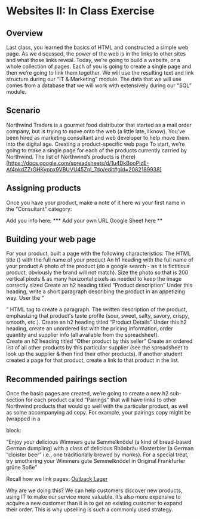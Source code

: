 # Websites II: In Class Exercise 

## Overview 
Last class, you learned the basics of HTML and constructed a simple web page.
As we discussed, the power of the web is in the links to other sites and what those links reveal.
Today, we’re going to build a website, or a whole collection of pages.
Each of you is going to create a single page and then we’re going to link them together.
We will use the resulting text and link structure during our “IT & Marketing” module.
The data that we will use comes from a database that we will work with extensively during our “SQL” module.   

## Scenario
Northwind Traders is a gourmet food distributor that started as a mail order company, but is trying to move onto the web (a little late, I know).
You’ve been hired as marketing consultant and web developer to help move them into the digital age. 
Creating a product-specific web page 
To start, we’re going to make a single page for each of the products currently carried by Northwind.
The list of Northwind’s products is (here)[https://docs.google.com/spreadsheets/d/1u4DkBooPizE-Af4pkdZZrGHKyppx9VBUVU45ZnI_7do/edit#gid=2082189938]

## Assigning products 
Once you have your product, make a note of it here w/ your first name in the “Consultant” category:  

Add you info here:
*** Add your own URL Google Sheet here **

## Building your web page
For your product, built a page with the following characteristics: 
The HTML title (<title></title>) with the full name of your product 
An h1 heading with the full name of your product 
A photo of the product (do a google search - as it is fictitious product, obviously the brand will not match).
Size the photo so that is 200 vertical pixels & as many horizontal pixels as needed to keep the image correctly sized
Create an h2 heading titled “Product description” 
Under this heading, write a short paragraph describing the product in an appetizing way. User the “<p></p>” HTML tag to create a paragraph. The written description of the  product, emphasizing that product's taste profile (sour, sweet, salty, savory, crispy, smooth, etc.). 
Create an h2 heading titled “Product Details” 
Under this h2 heading, create an unordered list with the pricing information, order quantity and supplier info (all available from the spreadsheet).  
Create an h2 heading titled “Other product by this seller” 
Create an ordered list of all other products by this particular supplier (see the spreadsheet to look up the supplier & then find their other products). If another student created a page for that product, create a link to that product in the list.  

## Recommended pairings section 
Once the basic pages are created, we’re going to create a new h2 sub-section for each product called “Pairings” that will have links to other Northwind products that would go well with the particular product, as well as some accompanying ad copy. For example, your pairings copy might be (wrapped in a <p></p> block: 

“Enjoy your delicious Wimmers gute Semmelknödel (a kind of bread-based German dumpling) with a class of delicious Rhönbräu Klosterbier (a German “cloister beer” i.e., one traditionally brewed by monks). For a special treat, try smothering your Wimmers gute Semmelknödel in Original Frankfurter grüne Soße” 

Recall how we link pages:
<a href=”http://output.jsbin.com/cutayolupa”>Outback Lager</a>


Why are we doing this? We can help customers discover new products, using IT to make our service more valuable. It’s also more expensive to acquire a new customer than it is to get an existing customer to expand their order. This is why upselling is such a commonly used strategy.  




